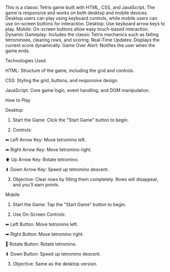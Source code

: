 This is a classic Tetris game built with HTML, CSS, and JavaScript. The game is responsive and works on both desktop and mobile devices. Desktop users can play using keyboard controls, while mobile users can use on-screen buttons for interaction.
Desktop: Use keyboard arrow keys to play.
Mobile: On-screen buttons allow easy touch-based interaction.
Dynamic Gameplay: Includes the classic Tetris mechanics such as falling tetrominoes, clearing rows, and scoring.
Real-Time Updates: Displays the current score dynamically.
Game Over Alert: Notifies the user when the game ends.

Technologies Used

HTML: Structure of the game, including the grid and controls.

CSS: Styling the grid, buttons, and responsive design.

JavaScript: Core game logic, event handling, and DOM manipulation.

How to Play

Desktop

1. Start the Game: Click the "Start Game" button to begin.


2. Controls:

⬅ Left Arrow Key: Move tetromino left.

➡ Right Arrow Key: Move tetromino right.

⬆ Up Arrow Key: Rotate tetromino.

⬇ Down Arrow Key: Speed up tetromino descent.



3. Objective: Clear rows by filling them completely. Rows will disappear, and you'll earn points.



Mobile

1. Start the Game: Tap the "Start Game" button to begin.


2. Use On-Screen Controls:

⬅ Left Button: Move tetromino left.

➡ Right Button: Move tetromino right.

🔄 Rotate Button: Rotate tetromino.

⬇ Down Button: Speed up tetromino descent.



3. Objective: Same as the desktop version.

